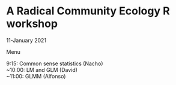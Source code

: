 # A Radical Community Ecology R workshop

11-January 2021 

Menu  

  9:15:  Common sense statistics (Nacho)  
~10:00: LM and GLM (David)  
~11:00: GLMM (Alfonso)  

